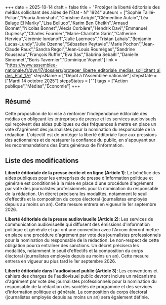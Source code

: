 +++
date = 2025-10-14
draft = false
title = "Protéger la liberté éditoriale des médias sollicitant des aides de l'État - N° 1924"
auteurs = ["Sophie Taillé-Polian","Pouria Amirshahi","Christine Arrighi","Clémentine Autain","Léa Balage El Mariky","Lisa Belluco","Karim Ben Cheikh","Arnaud Bonnet","Nicolas Bonnet","Alexis Corbière","Hendrik Davi","Emmanuel Duplessy","Charles Fournier","Marie-Charlotte Garin","Catherine Hervieu","Jérémie Iordanoff","Julie Laernoes","Tristan Lahais","Benjamin Lucas-Lundy","Julie Ozenne","Sébastien Peytavie","Marie Pochon","Jean-Claude Raux","Sandra Regol","Jean-Louis Roumégas","Sandrine Rousseau","François Ruffin","Eva Sas","Sabrina Sebaihi","Danielle Simonnet","Boris Tavernier","Dominique Voynet"]
link = "https://www.assemblee-nationale.fr/dyn/17/dossiers/proteger_liberte_editoriale_medias_sollicitant_aides_Etat_17e"
stepsName = ["Dépôt à l'Assemblée nationale"]
stepsDate = ["Mardi 14 octobre 2025"]
stepsStatus = [""]
tags = ["Action publique","Médias","Économie"]
+++

## Résumé

Cette proposition de loi vise à renforcer l'indépendance éditoriale des médias en obligeant les entreprises de presse et les services audiovisuels qui reçoivent des aides publiques ou des fréquences à mettre en place un vote d'agrément des journalistes pour la nomination du responsable de la rédaction. L'objectif est de protéger la liberté éditoriale face aux pressions des actionnaires et de restaurer la confiance du public, en s'appuyant sur les recommandations des États généraux de l'information.

## Liste des modifications

**Liberté éditoriale de la presse écrite et en ligne (Article 1)**: Le bénéfice des aides publiques pour les entreprises de presse d'information politique et générale est conditionné à la mise en place d'une procédure d'agrément par vote des journalistes professionnels pour la nomination du responsable de la rédaction. Un décret précisera les modalités, notamment le seuil d'effectifs et la composition du corps électoral (journalistes employés depuis au moins un an). Cette mesure entrera en vigueur le 1er septembre 2026.

**Liberté éditoriale de la presse audiovisuelle (Article 2)**: Les services de communication audiovisuelle qui diffusent des émissions d'information politique et générale et qui ont une convention avec l'Arcom devront mettre en place une procédure d'agrément par vote des journalistes professionnels pour la nomination du responsable de la rédaction. Le non-respect de cette obligation pourra entraîner des sanctions. Un décret précisera les modalités, notamment le seuil d'effectifs et la composition du corps électoral (journalistes employés depuis au moins un an). Cette mesure entrera en vigueur au plus tard le 1er septembre 2026.

**Liberté éditoriale dans l'audiovisuel public (Article 3)**: Les conventions et cahiers des charges de l'audiovisuel public devront inclure un mécanisme d'agrément par vote des journalistes professionnels pour la nomination du responsable de la rédaction des sociétés de programme et des services d'information politique et générale. La composition du corps électoral (journalistes employés depuis au moins un an) sera également définie.
